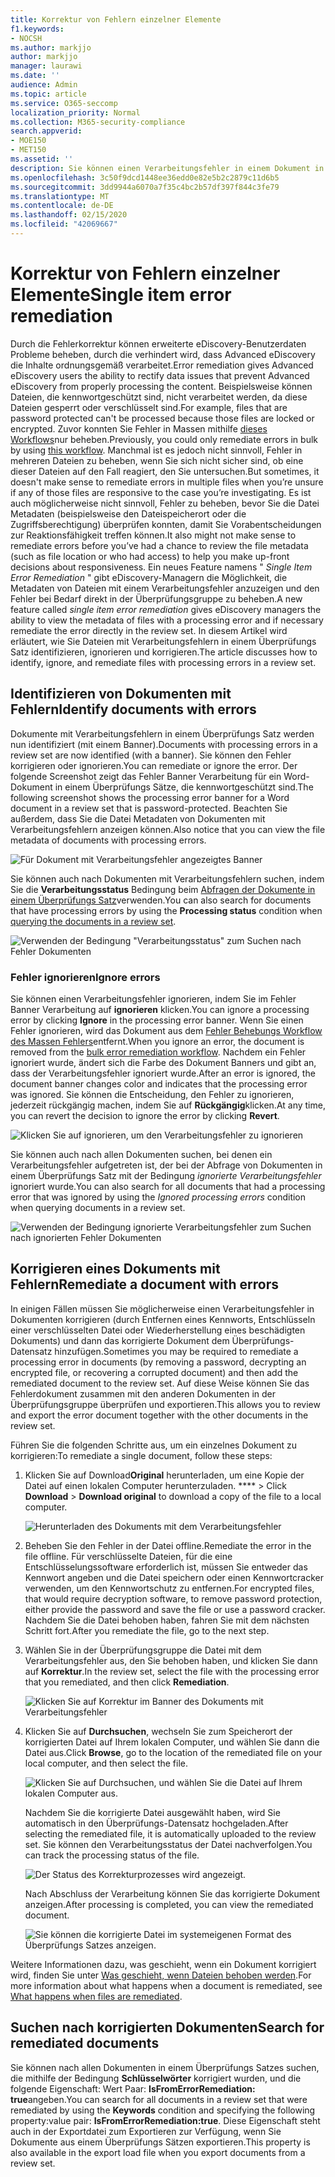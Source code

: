 ```yaml
---
title: Korrektur von Fehlern einzelner Elemente
f1.keywords:
- NOCSH
ms.author: markjjo
author: markjjo
manager: laurawi
ms.date: ''
audience: Admin
ms.topic: article
ms.service: O365-seccomp
localization_priority: Normal
ms.collection: M365-security-compliance
search.appverid:
- MOE150
- MET150
ms.assetid: ''
description: Sie können einen Verarbeitungsfehler in einem Dokument in einer Überprüfungsgruppe in Advanced eDiscovery beheben, ohne den Prozess der Massen Fehlerkorrektur durchführen zu müssen.
ms.openlocfilehash: 3c50f9dcd1448ee36edd0e82e5b2c2879c11d6b5
ms.sourcegitcommit: 3dd9944a6070a7f35c4bc2b57df397f844c3fe79
ms.translationtype: MT
ms.contentlocale: de-DE
ms.lasthandoff: 02/15/2020
ms.locfileid: "42069667"
---
```

# <a name="single-item-error-remediation"></a><span data-ttu-id="509b6-103">Korrektur von Fehlern einzelner Elemente</span><span class="sxs-lookup"><span data-stu-id="509b6-103">Single item error remediation</span></span>

<span data-ttu-id="509b6-104">Durch die Fehlerkorrektur können erweiterte eDiscovery-Benutzerdaten Probleme beheben, durch die verhindert wird, dass Advanced eDiscovery die Inhalte ordnungsgemäß verarbeitet.</span><span class="sxs-lookup"><span data-stu-id="509b6-104">Error remediation gives Advanced eDiscovery users the ability to rectify data issues that prevent Advanced eDiscovery from properly processing the content.</span></span> <span data-ttu-id="509b6-105">Beispielsweise können Dateien, die kennwortgeschützt sind, nicht verarbeitet werden, da diese Dateien gesperrt oder verschlüsselt sind.</span><span class="sxs-lookup"><span data-stu-id="509b6-105">For example, files that are password protected can't be processed because those files are locked or encrypted.</span></span> <span data-ttu-id="509b6-106">Zuvor konnten Sie Fehler in Massen mithilfe [dieses Workflows](error-remediation-when-processing-data-in-advanced-ediscovery.md)nur beheben.</span><span class="sxs-lookup"><span data-stu-id="509b6-106">Previously, you could only remediate errors in bulk by using [this workflow](error-remediation-when-processing-data-in-advanced-ediscovery.md).</span></span> <span data-ttu-id="509b6-107">Manchmal ist es jedoch nicht sinnvoll, Fehler in mehreren Dateien zu beheben, wenn Sie sich nicht sicher sind, ob eine dieser Dateien auf den Fall reagiert, den Sie untersuchen.</span><span class="sxs-lookup"><span data-stu-id="509b6-107">But sometimes, it doesn't make sense to remediate errors in multiple files when you’re unsure if any of those files are responsive to the case you’re investigating.</span></span> <span data-ttu-id="509b6-108">Es ist auch möglicherweise nicht sinnvoll, Fehler zu beheben, bevor Sie die Datei Metadaten (beispielsweise den Dateispeicherort oder die Zugriffsberechtigung) überprüfen konnten, damit Sie Vorabentscheidungen zur Reaktionsfähigkeit treffen können.</span><span class="sxs-lookup"><span data-stu-id="509b6-108">It also might not make sense to remediate errors before you’ve had a chance to review the file metadata (such as file location or who had access) to help you make up-front decisions about responsiveness.</span></span> <span data-ttu-id="509b6-109">Ein neues Feature namens " *Single Item Error Remediation* " gibt eDiscovery-Managern die Möglichkeit, die Metadaten von Dateien mit einem Verarbeitungsfehler anzuzeigen und den Fehler bei Bedarf direkt in der Überprüfungsgruppe zu beheben.</span><span class="sxs-lookup"><span data-stu-id="509b6-109">A new feature called *single item error remediation* gives eDiscovery managers the ability to view the metadata of files with a processing error and if necessary remediate the error directly in the review set.</span></span> <span data-ttu-id="509b6-110">In diesem Artikel wird erläutert, wie Sie Dateien mit Verarbeitungsfehlern in einem Überprüfungs Satz identifizieren, ignorieren und korrigieren.</span><span class="sxs-lookup"><span data-stu-id="509b6-110">The article discusses how to identify, ignore, and remediate files with processing errors in a review set.</span></span>

## <a name="identify-documents-with-errors"></a><span data-ttu-id="509b6-111">Identifizieren von Dokumenten mit Fehlern</span><span class="sxs-lookup"><span data-stu-id="509b6-111">Identify documents with errors</span></span>

<span data-ttu-id="509b6-112">Dokumente mit Verarbeitungsfehlern in einem Überprüfungs Satz werden nun identifiziert (mit einem Banner).</span><span class="sxs-lookup"><span data-stu-id="509b6-112">Documents with processing errors in a review set are now identified (with a banner).</span></span> <span data-ttu-id="509b6-113">Sie können den Fehler korrigieren oder ignorieren.</span><span class="sxs-lookup"><span data-stu-id="509b6-113">You can remediate or ignore the error.</span></span> <span data-ttu-id="509b6-114">Der folgende Screenshot zeigt das Fehler Banner Verarbeitung für ein Word-Dokument in einem Überprüfungs Sätze, die kennwortgeschützt sind.</span><span class="sxs-lookup"><span data-stu-id="509b6-114">The following screenshot shows the processing error banner for a Word document in a review set that is password-protected.</span></span> <span data-ttu-id="509b6-115">Beachten Sie außerdem, dass Sie die Datei Metadaten von Dokumenten mit Verarbeitungsfehlern anzeigen können.</span><span class="sxs-lookup"><span data-stu-id="509b6-115">Also notice that you can view the file metadata of documents with processing errors.</span></span>

![Für Dokument mit Verarbeitungsfehler angezeigtes Banner](../media/SIERimage1.png)

<span data-ttu-id="509b6-117">Sie können auch nach Dokumenten mit Verarbeitungsfehlern suchen, indem Sie die **Verarbeitungsstatus** Bedingung beim [Abfragen der Dokumente in einem Überprüfungs Satz](review-set-search.md)verwenden.</span><span class="sxs-lookup"><span data-stu-id="509b6-117">You can also search for documents that have processing errors by using the **Processing status** condition when [querying the documents in a review set](review-set-search.md).</span></span>

![Verwenden der Bedingung "Verarbeitungsstatus" zum Suchen nach Fehler Dokumenten](../media/SIERimage2.png)

### <a name="ignore-errors"></a><span data-ttu-id="509b6-119">Fehler ignorieren</span><span class="sxs-lookup"><span data-stu-id="509b6-119">Ignore errors</span></span>

<span data-ttu-id="509b6-120">Sie können einen Verarbeitungsfehler ignorieren, indem Sie im Fehler Banner Verarbeitung auf **ignorieren** klicken.</span><span class="sxs-lookup"><span data-stu-id="509b6-120">You can ignore a processing error by clicking **Ignore** in the processing error banner.</span></span> <span data-ttu-id="509b6-121">Wenn Sie einen Fehler ignorieren, wird das Dokument aus dem [Fehler Behebungs Workflow des Massen Fehlers](error-remediation-when-processing-data-in-advanced-ediscovery.md)entfernt.</span><span class="sxs-lookup"><span data-stu-id="509b6-121">When you ignore an error, the document is removed from the [bulk error remediation workflow](error-remediation-when-processing-data-in-advanced-ediscovery.md).</span></span> <span data-ttu-id="509b6-122">Nachdem ein Fehler ignoriert wurde, ändert sich die Farbe des Dokument Banners und gibt an, dass der Verarbeitungsfehler ignoriert wurde.</span><span class="sxs-lookup"><span data-stu-id="509b6-122">After an error is ignored, the document banner changes color and indicates that the processing error was ignored.</span></span> <span data-ttu-id="509b6-123">Sie können die Entscheidung, den Fehler zu ignorieren, jederzeit rückgängig machen, indem Sie auf **Rückgängig**klicken.</span><span class="sxs-lookup"><span data-stu-id="509b6-123">At any time, you can revert the decision to ignore the error by clicking **Revert**.</span></span>

![Klicken Sie auf ignorieren, um den Verarbeitungsfehler zu ignorieren](../media/SIERimage3.png)

<span data-ttu-id="509b6-125">Sie können auch nach allen Dokumenten suchen, bei denen ein Verarbeitungsfehler aufgetreten ist, der bei der Abfrage von Dokumenten in einem Überprüfungs Satz mit der Bedingung *ignorierte Verarbeitungsfehler* ignoriert wurde.</span><span class="sxs-lookup"><span data-stu-id="509b6-125">You can also search for all documents that had a processing error that was ignored by using the *Ignored processing errors* condition when querying documents in a review set.</span></span>

![Verwenden der Bedingung ignorierte Verarbeitungsfehler zum Suchen nach ignorierten Fehler Dokumenten](../media/SIERimage4.png)

## <a name="remediate-a-document-with-errors"></a><span data-ttu-id="509b6-127">Korrigieren eines Dokuments mit Fehlern</span><span class="sxs-lookup"><span data-stu-id="509b6-127">Remediate a document with errors</span></span>

<span data-ttu-id="509b6-128">In einigen Fällen müssen Sie möglicherweise einen Verarbeitungsfehler in Dokumenten korrigieren (durch Entfernen eines Kennworts, Entschlüsseln einer verschlüsselten Datei oder Wiederherstellung eines beschädigten Dokuments) und dann das korrigierte Dokument dem Überprüfungs-Datensatz hinzufügen.</span><span class="sxs-lookup"><span data-stu-id="509b6-128">Sometimes you may be required to remediate a processing error in documents (by removing a password, decrypting an encrypted file, or recovering a corrupted document) and then add the remediated document to the review set.</span></span> <span data-ttu-id="509b6-129">Auf diese Weise können Sie das Fehlerdokument zusammen mit den anderen Dokumenten in der Überprüfungsgruppe überprüfen und exportieren.</span><span class="sxs-lookup"><span data-stu-id="509b6-129">This allows you to review and export the error document together with the other documents in the review set.</span></span> 

<span data-ttu-id="509b6-130">Führen Sie die folgenden Schritte aus, um ein einzelnes Dokument zu korrigieren:</span><span class="sxs-lookup"><span data-stu-id="509b6-130">To remediate a single document, follow these steps:</span></span>

1. <span data-ttu-id="509b6-131">Klicken Sie auf Download**Original** herunterladen, um eine Kopie der Datei auf einen lokalen Computer herunterzuladen. \*\*\*\* > </span><span class="sxs-lookup"><span data-stu-id="509b6-131">Click **Download** > **Download original** to download a copy of the file to a local computer.</span></span>

   ![Herunterladen des Dokuments mit dem Verarbeitungsfehler](../media/SIERimage5.png)

2. <span data-ttu-id="509b6-133">Beheben Sie den Fehler in der Datei offline.</span><span class="sxs-lookup"><span data-stu-id="509b6-133">Remediate the error in the file offline.</span></span> <span data-ttu-id="509b6-134">Für verschlüsselte Dateien, für die eine Entschlüsselungssoftware erforderlich ist, müssen Sie entweder das Kennwort angeben und die Datei speichern oder einen Kennwortcracker verwenden, um den Kennwortschutz zu entfernen.</span><span class="sxs-lookup"><span data-stu-id="509b6-134">For encrypted files, that would require decryption software, to remove password protection, either provide the password and save the file or use a password cracker.</span></span> <span data-ttu-id="509b6-135">Nachdem Sie die Datei behoben haben, fahren Sie mit dem nächsten Schritt fort.</span><span class="sxs-lookup"><span data-stu-id="509b6-135">After you remediate the file, go to the next step.</span></span>

3. <span data-ttu-id="509b6-136">Wählen Sie in der Überprüfungsgruppe die Datei mit dem Verarbeitungsfehler aus, den Sie behoben haben, und klicken Sie dann auf **Korrektur**.</span><span class="sxs-lookup"><span data-stu-id="509b6-136">In the review set, select the file with the processing error that you remediated, and then  click **Remediation**.</span></span>

   ![Klicken Sie auf Korrektur im Banner des Dokuments mit Verarbeitungsfehler](../media/SIERimage6.png)


4. <span data-ttu-id="509b6-138">Klicken Sie auf **Durchsuchen**, wechseln Sie zum Speicherort der korrigierten Datei auf Ihrem lokalen Computer, und wählen Sie dann die Datei aus.</span><span class="sxs-lookup"><span data-stu-id="509b6-138">Click **Browse**, go to the location of the remediated file on your local computer, and then select the file.</span></span>

   ![Klicken Sie auf Durchsuchen, und wählen Sie die Datei auf Ihrem lokalen Computer aus.](../media/SIERimage7.png)

    <span data-ttu-id="509b6-140">Nachdem Sie die korrigierte Datei ausgewählt haben, wird Sie automatisch in den Überprüfungs-Datensatz hochgeladen.</span><span class="sxs-lookup"><span data-stu-id="509b6-140">After selecting the remediated file, it is automatically uploaded to the review set.</span></span> <span data-ttu-id="509b6-141">Sie können den Verarbeitungsstatus der Datei nachverfolgen.</span><span class="sxs-lookup"><span data-stu-id="509b6-141">You can track the processing status of the file.</span></span>

    ![Der Status des Korrekturprozesses wird angezeigt.](../media/SIERimage8.png)

   <span data-ttu-id="509b6-143">Nach Abschluss der Verarbeitung können Sie das korrigierte Dokument anzeigen.</span><span class="sxs-lookup"><span data-stu-id="509b6-143">After processing is completed, you can view the remediated document.</span></span>

    ![Sie können die korrigierte Datei im systemeigenen Format des Überprüfungs Satzes anzeigen.](../media/SIERimage9.png)

<span data-ttu-id="509b6-145">Weitere Informationen dazu, was geschieht, wenn ein Dokument korrigiert wird, finden Sie unter [Was geschieht, wenn Dateien behoben werden](error-remediation.md#what-happens-when-files-are-remediated).</span><span class="sxs-lookup"><span data-stu-id="509b6-145">For more information about what happens when a document is remediated, see [What happens when files are remediated](error-remediation.md#what-happens-when-files-are-remediated).</span></span>

## <a name="search-for-remediated-documents"></a><span data-ttu-id="509b6-146">Suchen nach korrigierten Dokumenten</span><span class="sxs-lookup"><span data-stu-id="509b6-146">Search for remediated documents</span></span>

<span data-ttu-id="509b6-147">Sie können nach allen Dokumenten in einem Überprüfungs Satzes suchen, die mithilfe der Bedingung **Schlüsselwörter** korrigiert wurden, und die folgende Eigenschaft: Wert Paar: **IsFromErrorRemediation: true**angeben.</span><span class="sxs-lookup"><span data-stu-id="509b6-147">You can search for all documents in a review set that were remediated by using the **Keywords** condition and specifying the following property:value pair: **IsFromErrorRemediation:true**.</span></span> <span data-ttu-id="509b6-148">Diese Eigenschaft steht auch in der Exportdatei zum Exportieren zur Verfügung, wenn Sie Dokumente aus einem Überprüfungs Sätzen exportieren.</span><span class="sxs-lookup"><span data-stu-id="509b6-148">This property is also available in the export load file when you export documents from a review set.</span></span>

